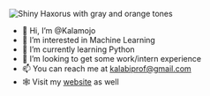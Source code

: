 ![Shiny Haxorus with gray and orange tones](https://github.com/Kalamojo/Kalamojo/resources/Haxorus_Drip.png)

- 👋 Hi, I’m @Kalamojo
- 👀 I’m interested in Machine Learning
- 🌱 I’m currently learning Python
- 💞️ I’m looking to get some work/intern experience
- 📫 You can reach me at kalabiprof@gmail.com
- 🕸️ Visit my [website](https://kalamojo.github.io/) as well

<!---
Kalamojo/Kalamojo is a ✨ special ✨ repository because its `README.md` (this file) appears on your GitHub profile.
You can click the Preview link to take a look at your changes.
--->
